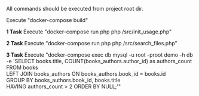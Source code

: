 All commands should be executed from project root dir.

Execute "docker-compose build"

**1 Task**
Execute "docker-compose run php php /src/init_usage.php"

**2 Task**
Execute "docker-compose run php php /src/search_files.php"

**3 Task**
Execute "docker-compose exec db mysql -u root -proot demo -h db -e 'SELECT books.title, COUNT(books_authors.author_id) as authors_count \
FROM books \
LEFT JOIN books_authors ON books_authors.book_id = books.id \
GROUP BY books_authors.book_id, books.title \
HAVING authors_count > 2
ORDER BY NULL;'"
